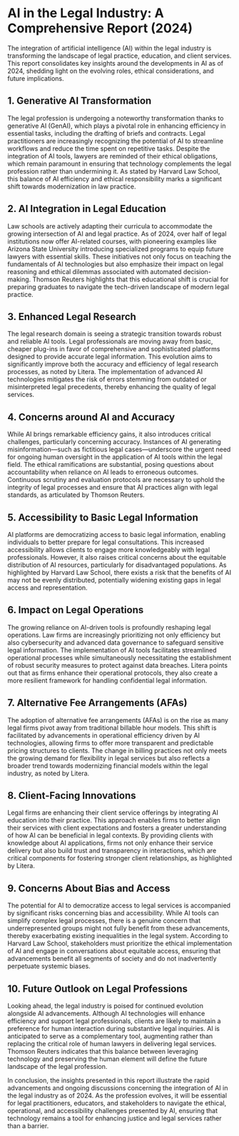 # AI in the Legal Industry: A Comprehensive Report (2024)

The integration of artificial intelligence (AI) within the legal industry is transforming the landscape of legal practice, education, and client services. This report consolidates key insights around the developments in AI as of 2024, shedding light on the evolving roles, ethical considerations, and future implications.

## 1. Generative AI Transformation

The legal profession is undergoing a noteworthy transformation thanks to generative AI (GenAI), which plays a pivotal role in enhancing efficiency in essential tasks, including the drafting of briefs and contracts. Legal practitioners are increasingly recognizing the potential of AI to streamline workflows and reduce the time spent on repetitive tasks. Despite the integration of AI tools, lawyers are reminded of their ethical obligations, which remain paramount in ensuring that technology complements the legal profession rather than undermining it. As stated by Harvard Law School, this balance of AI efficiency and ethical responsibility marks a significant shift towards modernization in law practice.

## 2. AI Integration in Legal Education

Law schools are actively adapting their curricula to accommodate the growing intersection of AI and legal practice. As of 2024, over half of legal institutions now offer AI-related courses, with pioneering examples like Arizona State University introducing specialized programs to equip future lawyers with essential skills. These initiatives not only focus on teaching the fundamentals of AI technologies but also emphasize their impact on legal reasoning and ethical dilemmas associated with automated decision-making. Thomson Reuters highlights that this educational shift is crucial for preparing graduates to navigate the tech-driven landscape of modern legal practice.

## 3. Enhanced Legal Research

The legal research domain is seeing a strategic transition towards robust and reliable AI tools. Legal professionals are moving away from basic, cheaper plug-ins in favor of comprehensive and sophisticated platforms designed to provide accurate legal information. This evolution aims to significantly improve both the accuracy and efficiency of legal research processes, as noted by Litera. The implementation of advanced AI technologies mitigates the risk of errors stemming from outdated or misinterpreted legal precedents, thereby enhancing the quality of legal services.

## 4. Concerns around AI and Accuracy

While AI brings remarkable efficiency gains, it also introduces critical challenges, particularly concerning accuracy. Instances of AI generating misinformation—such as fictitious legal cases—underscore the urgent need for ongoing human oversight in the application of AI tools within the legal field. The ethical ramifications are substantial, posing questions about accountability when reliance on AI leads to erroneous outcomes. Continuous scrutiny and evaluation protocols are necessary to uphold the integrity of legal processes and ensure that AI practices align with legal standards, as articulated by Thomson Reuters.

## 5. Accessibility to Basic Legal Information

AI platforms are democratizing access to basic legal information, enabling individuals to better prepare for legal consultations. This increased accessibility allows clients to engage more knowledgeably with legal professionals. However, it also raises critical concerns about the equitable distribution of AI resources, particularly for disadvantaged populations. As highlighted by Harvard Law School, there exists a risk that the benefits of AI may not be evenly distributed, potentially widening existing gaps in legal access and representation.

## 6. Impact on Legal Operations

The growing reliance on AI-driven tools is profoundly reshaping legal operations. Law firms are increasingly prioritizing not only efficiency but also cybersecurity and advanced data governance to safeguard sensitive legal information. The implementation of AI tools facilitates streamlined operational processes while simultaneously necessitating the establishment of robust security measures to protect against data breaches. Litera points out that as firms enhance their operational protocols, they also create a more resilient framework for handling confidential legal information.

## 7. Alternative Fee Arrangements (AFAs)

The adoption of alternative fee arrangements (AFAs) is on the rise as many legal firms pivot away from traditional billable hour models. This shift is facilitated by advancements in operational efficiency driven by AI technologies, allowing firms to offer more transparent and predictable pricing structures to clients. The change in billing practices not only meets the growing demand for flexibility in legal services but also reflects a broader trend towards modernizing financial models within the legal industry, as noted by Litera.

## 8. Client-Facing Innovations

Legal firms are enhancing their client service offerings by integrating AI education into their practice. This approach enables firms to better align their services with client expectations and fosters a greater understanding of how AI can be beneficial in legal contexts. By providing clients with knowledge about AI applications, firms not only enhance their service delivery but also build trust and transparency in interactions, which are critical components for fostering stronger client relationships, as highlighted by Litera.

## 9. Concerns About Bias and Access

The potential for AI to democratize access to legal services is accompanied by significant risks concerning bias and accessibility. While AI tools can simplify complex legal processes, there is a genuine concern that underrepresented groups might not fully benefit from these advancements, thereby exacerbating existing inequalities in the legal system. According to Harvard Law School, stakeholders must prioritize the ethical implementation of AI and engage in conversations about equitable access, ensuring that advancements benefit all segments of society and do not inadvertently perpetuate systemic biases.

## 10. Future Outlook on Legal Professions

Looking ahead, the legal industry is poised for continued evolution alongside AI advancements. Although AI technologies will enhance efficiency and support legal professionals, clients are likely to maintain a preference for human interaction during substantive legal inquiries. AI is anticipated to serve as a complementary tool, augmenting rather than replacing the critical role of human lawyers in delivering legal services. Thomson Reuters indicates that this balance between leveraging technology and preserving the human element will define the future landscape of the legal profession.

In conclusion, the insights presented in this report illustrate the rapid advancements and ongoing discussions concerning the integration of AI in the legal industry as of 2024. As the profession evolves, it will be essential for legal practitioners, educators, and stakeholders to navigate the ethical, operational, and accessibility challenges presented by AI, ensuring that technology remains a tool for enhancing justice and legal services rather than a barrier.